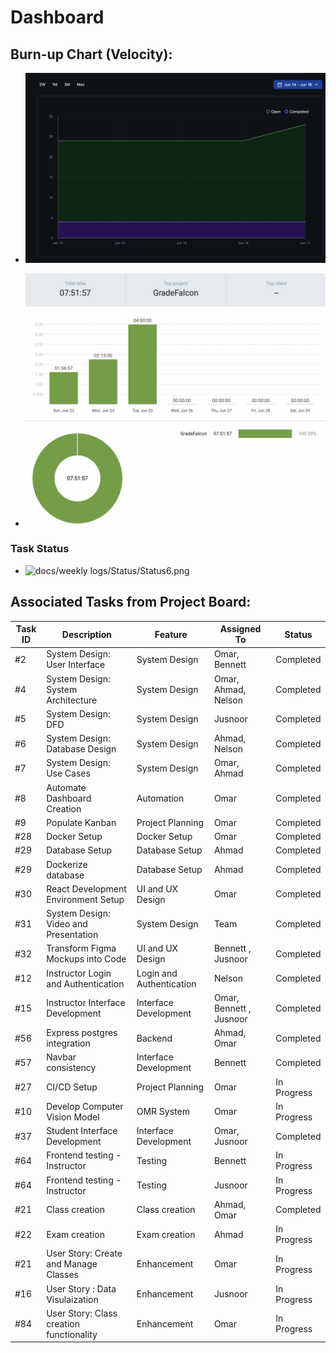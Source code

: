 # Dashboard

## Burn-up Chart (Velocity):
- ![docs/weekly logs/Burn Up Charts/burn up chart 6.png](../../BurnUpCharts/BurnUpChart6.jpg)

- ![docs/weekly logs/Clockify/Time6.png](../../Clockify/Time6.jpg)

### Task Status

- ![docs/weekly logs/Status/Status6.png](../../Status/Status6.jpg)


## Associated Tasks from Project Board:
| Task ID | Description | Feature | Assigned To | Status |
|---------|-------------|---------|-------------|--------|
| #2 | System Design: User Interface | System Design | Omar, Bennett | Completed |
| #4 | System Design: System Architecture | System Design | Omar, Ahmad, Nelson | Completed |
| #5 | System Design: DFD | System Design | Jusnoor | Completed |
| #6 | System Design: Database Design | System Design | Ahmad, Nelson | Completed |
| #7 | System Design: Use Cases | System Design | Omar, Ahmad | Completed |
| #8 | Automate Dashboard Creation | Automation | Omar | Completed |
| #9 | Populate Kanban | Project Planning | Omar | Completed |
| #28 | Docker Setup | Docker Setup | Omar | Completed |
| #29 | Database Setup | Database Setup | Ahmad | Completed |
| #29 | Dockerize database | Database Setup | Ahmad | Completed |
| #30 | React Development Environment Setup | UI and UX Design | Omar | Completed |
| #31 | System Design: Video and Presentation | System Design | Team | Completed |
| #32 | Transform Figma Mockups into Code | UI and UX Design | Bennett , Jusnoor | Completed |
| #12 | Instructor Login and Authentication | Login and Authentication | Nelson | Completed |
| #15 | Instructor Interface Development | Interface Development | Omar, Bennett , Jusnoor| Completed |
| #56 | Express postgres integration | Backend | Ahmad, Omar | Completed |
| #57 | Navbar consistency | Interface Development | Bennett | Completed |
| #27 | CI/CD Setup | Project Planning | Omar | In Progress |
| #10 | Develop Computer Vision Model | OMR System | Omar | In Progress |
| #37 | Student Interface Development | Interface Development | Omar, Jusnoor | Completed  |
| #64 | Frontend testing - Instructor | Testing | Bennett | In Progress  |
| #64 | Frontend testing - Instructor | Testing | Jusnoor | In Progress |
| #21 | Class creation | Class creation | Ahmad, Omar| Completed |
| #22 | Exam creation | Exam creation |Ahmad | In Progress |
| #21 | User Story: Create and Manage Classes | Enhancement | Omar | In Progress |
| #16 | User Story : Data Visulaization | Enhancement | Jusnoor | In Progress |
| #84 | User Story: Class creation functionality | Enhancement | Omar | In Progress |
